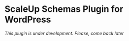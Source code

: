 # ScaleUp Schemas Plugin for WordPress

*This plugin is under development. Please, come back later*
